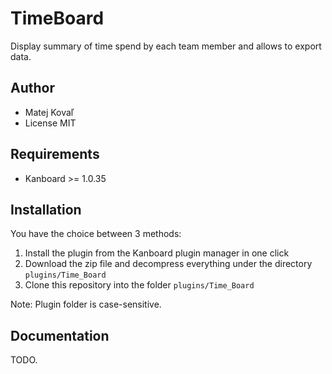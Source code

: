 TimeBoard
==============================

Display summary of time spend by each team member and allows to export data.

Author
------

- Matej Kovaľ
- License MIT

Requirements
------------

- Kanboard >= 1.0.35

Installation
------------

You have the choice between 3 methods:

1. Install the plugin from the Kanboard plugin manager in one click
2. Download the zip file and decompress everything under the directory `plugins/Time_Board`
3. Clone this repository into the folder `plugins/Time_Board`

Note: Plugin folder is case-sensitive.

Documentation
-------------

TODO.
